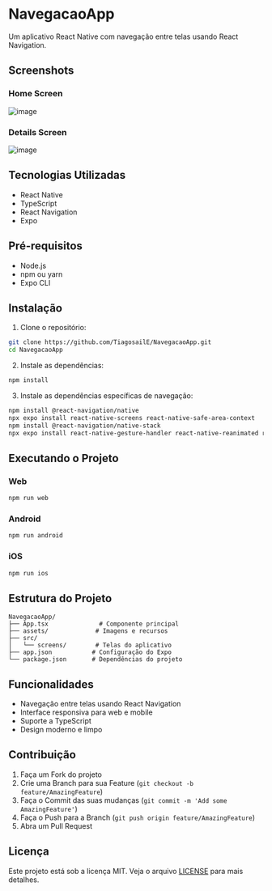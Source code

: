 # NavegacaoApp

Um aplicativo React Native com navegação entre telas usando React Navigation.

## Screenshots

### Home Screen

![image](https://github.com/user-attachments/assets/d9634db0-91f1-407a-b02a-9093926e6d67)

### Details Screen
![image](https://github.com/user-attachments/assets/d1e0d128-2723-4461-8963-d88be33bfa65)


## Tecnologias Utilizadas

- React Native
- TypeScript
- React Navigation
- Expo

## Pré-requisitos

- Node.js
- npm ou yarn
- Expo CLI

## Instalação

1. Clone o repositório:
```bash
git clone https://github.com/TiagosailE/NavegacaoApp.git
cd NavegacaoApp
```

2. Instale as dependências:
```bash
npm install
```

3. Instale as dependências específicas de navegação:
```bash
npm install @react-navigation/native
npx expo install react-native-screens react-native-safe-area-context
npm install @react-navigation/native-stack
npx expo install react-native-gesture-handler react-native-reanimated react-native-screens
```

## Executando o Projeto

### Web
```bash
npm run web
```

### Android
```bash
npm run android
```

### iOS
```bash
npm run ios
```

## Estrutura do Projeto

```
NavegacaoApp/
├── App.tsx              # Componente principal
├── assets/             # Imagens e recursos
├── src/
│   └── screens/        # Telas do aplicativo
├── app.json           # Configuração do Expo
└── package.json       # Dependências do projeto
```

## Funcionalidades

- Navegação entre telas usando React Navigation
- Interface responsiva para web e mobile
- Suporte a TypeScript
- Design moderno e limpo

## Contribuição

1. Faça um Fork do projeto
2. Crie uma Branch para sua Feature (`git checkout -b feature/AmazingFeature`)
3. Faça o Commit das suas mudanças (`git commit -m 'Add some AmazingFeature'`)
4. Faça o Push para a Branch (`git push origin feature/AmazingFeature`)
5. Abra um Pull Request

## Licença

Este projeto está sob a licença MIT. Veja o arquivo [LICENSE](LICENSE) para mais detalhes.
